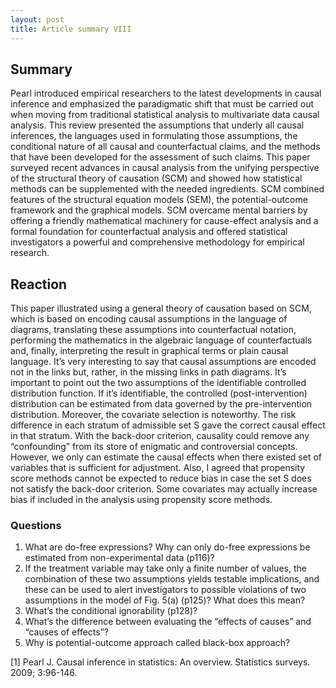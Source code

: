 ```yaml
---
layout: post
title: Article summary VIII
---
```


## Summary
Pearl introduced empirical researchers to the latest developments in causal inference and emphasized the paradigmatic shift that must be carried out when moving from traditional statistical analysis to multivariate data causal analysis. This review presented the assumptions that underly all causal inferences, the languages used in formulating those assumptions, the conditional nature of all causal and counterfactual claims, and the methods that have been developed for the assessment of such claims. This paper surveyed recent advances in causal analysis from the unifying perspective of the structural theory of causation (SCM) and showed how statistical methods can be supplemented with the needed ingredients. SCM combined features of the structural equation models (SEM), the potential-outcome framework and the graphical models. SCM overcame mental barriers by offering a friendly mathematical machinery for cause-effect analysis and a formal foundation for counterfactual analysis and offered statistical investigators a powerful and comprehensive methodology for empirical research. 

## Reaction
This paper illustrated using a general theory of causation based on SCM, which is based on encoding causal assumptions in the language of diagrams, translating these assumptions into counterfactual notation, performing the mathematics in the algebraic language of counterfactuals and, finally, interpreting the result in graphical terms or plain causal language. It’s very interesting to say that causal assumptions are encoded not in the links but, rather, in the missing links in path diagrams. It’s important to point out the two assumptions of the identifiable controlled distribution function. If it’s identifiable, the controlled (post-intervention) distribution can be estimated from data governed by the pre-intervention distribution. Moreover, the covariate selection is noteworthy. The risk difference in each stratum of admissible set S gave the correct causal effect in that stratum. With the back-door criterion, causality could remove any “confounding” from its store of enigmatic and controversial concepts. However, we only can estimate the causal effects when there existed set of variables that is sufficient for adjustment. Also, I agreed that propensity score methods cannot be expected to reduce bias in case the set S does not satisfy the back-door criterion. Some covariates may actually increase bias if included in the analysis using propensity score methods. 

### Questions
1. What are do-free expressions? Why can only do-free expressions be estimated from non-experimental data (p116)? 
2. If the treatment variable may take only a finite number of values, the combination of these two assumptions yields testable implications, and these can be used to alert investigators to possible violations of two assumptions in the model of Fig. 5(a) (p125)? What does this mean?
3. What’s the conditional ignorability (p128)? 
4. What’s the difference between evaluating the “effects of causes” and “causes of effects”?
5. Why is potential-outcome approach called black-box approach?


[1] Pearl J. Causal inference in statistics: An overview. Statistics surveys. 2009; 3:96-146.
